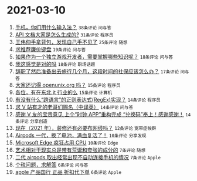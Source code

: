 # 2021-03-10

1. [手机，你们用什么输入法？](https://www.v2ex.com/t/760180) `38条评论` `问与答`
1. [API 文档大家是怎么生成的?](https://www.v2ex.com/t/760196) `31条评论` `程序员`
1. [王伟伸手拿背包，发现自己手不见了](https://www.v2ex.com/t/760173) `25条评论` `随想`
1. [求推荐廉价键盘](https://www.v2ex.com/t/760189) `19条评论` `问与答`
1. [如果作为一个独立游戏开发者，需要掌握哪些知识呢？](https://www.v2ex.com/t/760187) `18条评论` `问与答`
1. [我这感觉是对的吗](https://www.v2ex.com/t/760176) `18条评论` `职场话题`
1. [辞职了然后准备出去旅行几个月，这段时间的社保应该怎么办？](https://www.v2ex.com/t/760188) `17条评论` `问与答`
1. [大家还记得 openunix.org 吗？](https://www.v2ex.com/t/760193) `15条评论` `程序员`
1. [各位，有在东北 it 行业的么](https://www.v2ex.com/t/760177) `15条评论` `计算机`
1. [有没有什么“跨语言”的正则表达式(RegEx)实现？](https://www.v2ex.com/t/760209) `14条评论` `程序员`
1. [求 V 站有才的老哥们赐名（中译英）](https://www.v2ex.com/t/760207) `14条评论` `问与答`
1. [感谢 V 友的宝贵意见,上个“时钟 APP”重构完成,“兑换码”奉上！感谢感谢！](https://www.v2ex.com/t/760205) `14条评论` `分享创造`
1. [现在（2021 年），装修还有必要布网线吗？](https://www.v2ex.com/t/760228) `12条评论` `宽带症候群`
1. [Airpods 一代，换了电池，满血复活了！](https://www.v2ex.com/t/760218) `10条评论` `分享发现`
1. [Microsoft Edge 疯狂占用 CPU](https://www.v2ex.com/t/760181) `10条评论` `Edge`
1. [艺术相对于现实总是带有荒诞和夸张的成分的](https://www.v2ex.com/t/760208) `7条评论` `随想`
1. [二代 airpods 取出经常出现不自动连接手机的情况](https://www.v2ex.com/t/760199) `7条评论` `Apple`
1. [个税问题，求解答](https://www.v2ex.com/t/760224) `6条评论` `问与答`
1. [apple 产品国行 正品 折扣代下单](https://www.v2ex.com/t/760197) `6条评论` `Apple`
